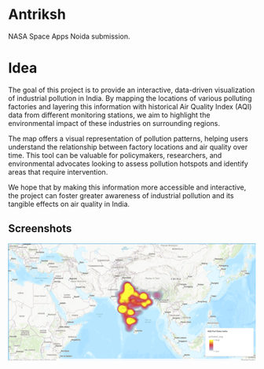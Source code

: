 # Antriksh

NASA Space Apps Noida submission.

# Idea

The goal of this project is to provide an interactive, data-driven visualization of industrial pollution in India. By mapping the locations of various polluting factories and layering this information with historical Air Quality Index (AQI) data from different monitoring stations, we aim to highlight the environmental impact of these industries on surrounding regions.

The map offers a visual representation of pollution patterns, helping users understand the relationship between factory locations and air quality over time. This tool can be valuable for policymakers, researchers, and environmental advocates looking to assess pollution hotspots and identify areas that require intervention.

We hope that by making this information more accessible and interactive, the project can foster greater awareness of industrial pollution and its tangible effects on air quality in India.

## Screenshots
![Screenshot1](media/Screenshot1.png)